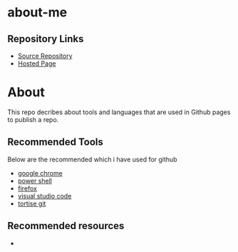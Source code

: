 # about-me
## Repository Links
- [Source Repository](https://github.com/saichandugampa/about-me/edit/master/README.md)
- [Hosted Page](https://saichandugampa.github.io/about-me/)
 
 # About
 This repo decribes about tools and languages that are used in Github pages to publish a repo.  

## Recommended Tools 
Below are the recommended which i have used for github
- [google chrome]()
- [power shell]()
- [firefox]()
- [visual studio code]()
- [tortise git]()

## Recommended resources
- 

